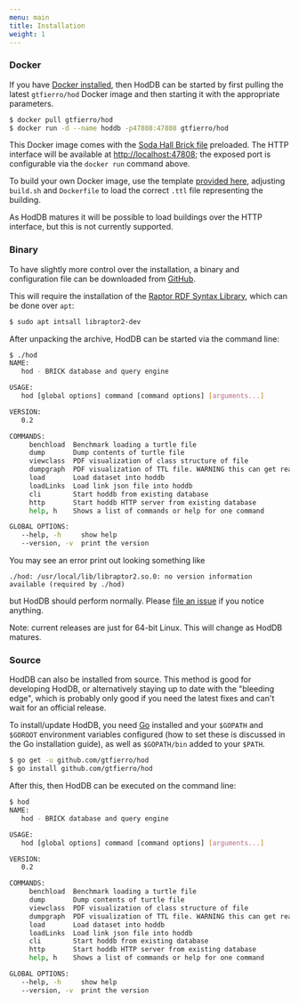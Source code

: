 ```yaml
---
menu: main
title: Installation
weight: 1
---
```


### Docker

If you have [Docker installed](https://docs.docker.com/engine/installation/), then HodDB can be started by first pulling the latest `gtfierro/hod` Docker image and then starting it with the appropriate parameters.

```bash
$ docker pull gtfierro/hod
$ docker run -d --name hoddb -p47808:47808 gtfierro/hod
```

This Docker image comes with the [Soda Hall Brick file](https://raw.githubusercontent.com/gtfierro/hod/master/buildings/berkeley.ttl) preloaded.
The HTTP interface will be available at [http://localhost:47808](http://localhost:47808); the exposed port is configurable via the `docker run` command above.

To build your own Docker image, use the template [provided here](https://github.com/gtfierro/brick_database_eval/tree/master/hod), adjusting `build.sh` and `Dockerfile` to load the correct `.ttl` file representing the building.

As HodDB matures it will be possible to load buildings over the HTTP interface, but this is not currently supported.

### Binary

To have slightly more control over the installation, a binary and configuration file can be downloaded from [GitHub](https://github.com/gtfierro/hod/releases/latest). 

This will require the installation of the [Raptor RDF Syntax Library](http://librdf.org/raptor/), which can be done over `apt`:

```bash
$ sudo apt intsall libraptor2-dev
```

After unpacking the archive, HodDB can be started via the command line:

```bash
$ ./hod 
NAME:
   hod - BRICK database and query engine

USAGE:
   hod [global options] command [command options] [arguments...]

VERSION:
   0.2

COMMANDS:
     benchload  Benchmark loading a turtle file
     dump       Dump contents of turtle file
     viewclass  PDF visualization of class structure of file
     dumpgraph  PDF visualization of TTL file. WARNING this can get really big
     load       Load dataset into hoddb
     loadLinks  Load link json file into hoddb
     cli        Start hoddb from existing database
     http       Start hoddb HTTP server from existing database
     help, h    Shows a list of commands or help for one command

GLOBAL OPTIONS:
   --help, -h     show help
   --version, -v  print the version
```

You may see an error print out looking something like

```
./hod: /usr/local/lib/libraptor2.so.0: no version information available (required by ./hod)
```

but HodDB should perform normally. Please [file an issue](https://github.com/gtfierro/hod/issues) if you notice anything.

Note: current releases are just for 64-bit Linux. This will change as HodDB matures.

### Source

HodDB can also be installed from source. This method is good for developing HodDB, or alternatively staying up to date with the "bleeding edge", which is probably only good if you need the latest fixes and can't wait for an official release.

To install/update HodDB, you need [Go](https://golang.org/doc/install) installed and your `$GOPATH` and `$GOROOT` environment variables configured (how to set these is discussed in the Go installation guide), as well as `$GOPATH/bin` added to your `$PATH`.

```bash
$ go get -u github.com/gtfierro/hod
$ go install github.com/gtfierro/hod
```

After this, then HodDB can be executed on the command line:

```bash
$ hod 
NAME:
   hod - BRICK database and query engine

USAGE:
   hod [global options] command [command options] [arguments...]

VERSION:
   0.2

COMMANDS:
     benchload  Benchmark loading a turtle file
     dump       Dump contents of turtle file
     viewclass  PDF visualization of class structure of file
     dumpgraph  PDF visualization of TTL file. WARNING this can get really big
     load       Load dataset into hoddb
     loadLinks  Load link json file into hoddb
     cli        Start hoddb from existing database
     http       Start hoddb HTTP server from existing database
     help, h    Shows a list of commands or help for one command

GLOBAL OPTIONS:
   --help, -h     show help
   --version, -v  print the version
```

